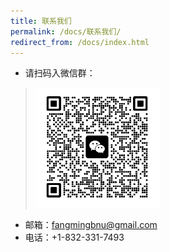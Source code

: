 ```yaml
---
title: 联系我们
permalink: /docs/联系我们/
redirect_from: /docs/index.html
---
```

* 请扫码入微信群：
> <img src="/img/微信群.jpg" width="200px" />
* 邮箱：fangmingbnu@gmail.com
* 电话：+1-832-331-7493

